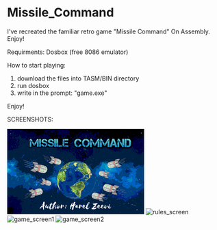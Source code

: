 # Missile_Command
I've recreated the familiar retro game "Missile Command" On Assembly. Enjoy!

Requirments:
  Dosbox (free 8086 emulator)
 
 How to start playing:
  1. download the files into TASM/BIN directory
  2. run dosbox 
  3. write in the prompt: "game.exe"
 
 Enjoy!


SCREENSHOTS:

![opening screen](https://github.com/HarelZeevi/Missile_Command/blob/main/screenshots/td_009.png)
![rules_screen](https://github.com/HarelZeevi/Missile_Command/blob/main/screenshots/td_0010.png)
![game_screen1](https://github.com/HarelZeevi/Missile_Command/blob/main/screenshots/td_0011.png)
![game_screen2](https://github.com/HarelZeevi/Missile_Command/blob/main/screenshots/td_0012.png)


